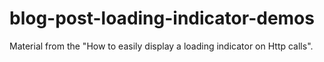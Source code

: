 # blog-post-loading-indicator-demos

Material from the "How to easily display a loading indicator on Http calls".
